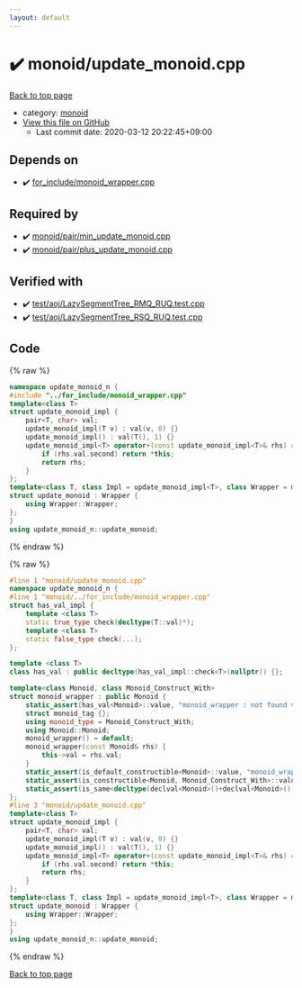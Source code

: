 ```yaml
---
layout: default
---
```


<!-- mathjax config similar to math.stackexchange -->
<script type="text/javascript" async
  src="https://cdnjs.cloudflare.com/ajax/libs/mathjax/2.7.5/MathJax.js?config=TeX-MML-AM_CHTML">
</script>
<script type="text/x-mathjax-config">
  MathJax.Hub.Config({
    TeX: { equationNumbers: { autoNumber: "AMS" }},
    tex2jax: {
      inlineMath: [ ['$','$'] ],
      processEscapes: true
    },
    "HTML-CSS": { matchFontHeight: false },
    displayAlign: "left",
    displayIndent: "2em"
  });
</script>

<script type="text/javascript" src="https://cdnjs.cloudflare.com/ajax/libs/jquery/3.4.1/jquery.min.js"></script>
<script src="https://cdn.jsdelivr.net/npm/jquery-balloon-js@1.1.2/jquery.balloon.min.js" integrity="sha256-ZEYs9VrgAeNuPvs15E39OsyOJaIkXEEt10fzxJ20+2I=" crossorigin="anonymous"></script>
<script type="text/javascript" src="../../assets/js/copy-button.js"></script>
<link rel="stylesheet" href="../../assets/css/copy-button.css" />


# :heavy_check_mark: monoid/update_monoid.cpp

<a href="../../index.html">Back to top page</a>

* category: <a href="../../index.html#c3437aaac8e99d51d51e80f390e49b05">monoid</a>
* <a href="{{ site.github.repository_url }}/blob/master/monoid/update_monoid.cpp">View this file on GitHub</a>
    - Last commit date: 2020-03-12 20:22:45+09:00




## Depends on

* :heavy_check_mark: <a href="../for_include/monoid_wrapper.cpp.html">for_include/monoid_wrapper.cpp</a>


## Required by

* :heavy_check_mark: <a href="pair/min_update_monoid.cpp.html">monoid/pair/min_update_monoid.cpp</a>
* :heavy_check_mark: <a href="pair/plus_update_monoid.cpp.html">monoid/pair/plus_update_monoid.cpp</a>


## Verified with

* :heavy_check_mark: <a href="../../verify/test/aoj/LazySegmentTree_RMQ_RUQ.test.cpp.html">test/aoj/LazySegmentTree_RMQ_RUQ.test.cpp</a>
* :heavy_check_mark: <a href="../../verify/test/aoj/LazySegmentTree_RSQ_RUQ.test.cpp.html">test/aoj/LazySegmentTree_RSQ_RUQ.test.cpp</a>


## Code

<a id="unbundled"></a>
{% raw %}
```cpp
namespace update_monoid_n {
#include "../for_include/monoid_wrapper.cpp"
template<class T>
struct update_monoid_impl {
	pair<T, char> val;
	update_monoid_impl(T v) : val(v, 0) {}
	update_monoid_impl() : val(T(), 1) {}
	update_monoid_impl<T> operator+(const update_monoid_impl<T>& rhs) const {
		if (rhs.val.second) return *this;
		return rhs;
	}
};
template<class T, class Impl = update_monoid_impl<T>, class Wrapper = monoid_wrapper<Impl, T>>
struct update_monoid : Wrapper {
	using Wrapper::Wrapper;
};
}
using update_monoid_n::update_monoid;
```
{% endraw %}

<a id="bundled"></a>
{% raw %}
```cpp
#line 1 "monoid/update_monoid.cpp"
namespace update_monoid_n {
#line 1 "monoid/../for_include/monoid_wrapper.cpp"
struct has_val_impl {
	template <class T>
	static true_type check(decltype(T::val)*);
	template <class T>
	static false_type check(...);
};

template <class T>
class has_val : public decltype(has_val_impl::check<T>(nullptr)) {};

template<class Monoid, class Monoid_Construct_With>
struct monoid_wrapper : public Monoid {
	static_assert(has_val<Monoid>::value, "monoid_wrapper : not found val.");
	struct monoid_tag {};
	using monoid_type = Monoid_Construct_With;
	using Monoid::Monoid;
	monoid_wrapper() = default;
	monoid_wrapper(const Monoid& rhs) {
		this->val = rhs.val;
	}
	static_assert(is_default_constructible<Monoid>::value, "monoid_wrapper : cannot construct(defalut).");
	static_assert(is_constructible<Monoid, Monoid_Construct_With>::value, "monoid_wrapper : cannot construct(Monoid_Construct_With).");
	static_assert(is_same<decltype(declval<Monoid>()+declval<Monoid>()), Monoid>::value, "monoid_wrapper : cannot +");
};
#line 3 "monoid/update_monoid.cpp"
template<class T>
struct update_monoid_impl {
	pair<T, char> val;
	update_monoid_impl(T v) : val(v, 0) {}
	update_monoid_impl() : val(T(), 1) {}
	update_monoid_impl<T> operator+(const update_monoid_impl<T>& rhs) const {
		if (rhs.val.second) return *this;
		return rhs;
	}
};
template<class T, class Impl = update_monoid_impl<T>, class Wrapper = monoid_wrapper<Impl, T>>
struct update_monoid : Wrapper {
	using Wrapper::Wrapper;
};
}
using update_monoid_n::update_monoid;

```
{% endraw %}

<a href="../../index.html">Back to top page</a>

